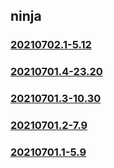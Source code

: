 ## ninja

### [20210702.1-5.12](20210702.1-5.12/index.md)
### [20210701.4-23.20](20210701.4-23.20/index.md)
### [20210701.3-10.30](20210701.3-10.30/index.md)
### [20210701.2-7.9](20210701.2-7.9/index.md)
### [20210701.1-5.9](20210701.1-5.9/index.md)

